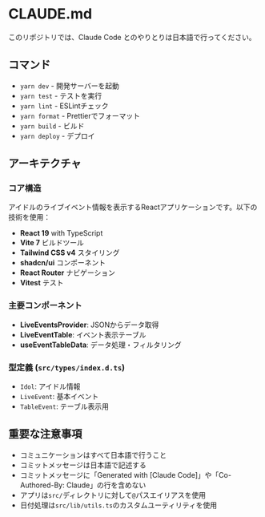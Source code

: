 # CLAUDE.md

このリポジトリでは、Claude Code とのやりとりは日本語で行ってください。

## コマンド

- `yarn dev` - 開発サーバーを起動
- `yarn test` - テストを実行
- `yarn lint` - ESLintチェック
- `yarn format` - Prettierでフォーマット
- `yarn build` - ビルド
- `yarn deploy` - デプロイ

## アーキテクチャ

### コア構造

アイドルのライブイベント情報を表示するReactアプリケーションです。以下の技術を使用：

- **React 19** with TypeScript
- **Vite 7** ビルドツール
- **Tailwind CSS v4** スタイリング
- **shadcn/ui** コンポーネント
- **React Router** ナビゲーション
- **Vitest** テスト

### 主要コンポーネント

- **LiveEventsProvider**: JSONからデータ取得
- **LiveEventTable**: イベント表示テーブル
- **useEventTableData**: データ処理・フィルタリング

### 型定義 (`src/types/index.d.ts`)

- `Idol`: アイドル情報
- `LiveEvent`: 基本イベント
- `TableEvent`: テーブル表示用

## 重要な注意事項

- コミュニケーションはすべて日本語で行うこと
- コミットメッセージは日本語で記述する
- コミットメッセージに「Generated with [Claude Code]」や「Co-Authored-By: Claude」の行を含めない
- アプリは`src/`ディレクトリに対して`@`パスエイリアスを使用
- 日付処理は`src/lib/utils.ts`のカスタムユーティリティを使用
